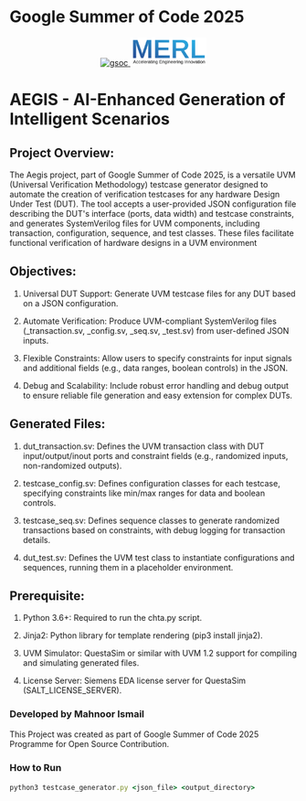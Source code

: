 # Google Summer of Code 2025



<center><a href=""><img src="https://developers.google.com/open-source/gsoc/resources/downloads/GSoC-logo-horizontal.svg" alt="gsoc" height="50" width="400"/> <img src="MERLLogo.png" height ="50" widht="400"/> </a></center> 


# AEGIS - AI-Enhanced Generation of Intelligent Scenarios

## Project Overview:

The Aegis project, part of Google Summer of Code 2025, is a versatile UVM (Universal Verification Methodology) testcase generator designed to automate the creation of verification testcases for any hardware Design Under Test (DUT). The tool accepts a user-provided JSON configuration file describing the DUT's interface (ports, data width) and testcase constraints, and generates SystemVerilog files for UVM components, including transaction, configuration, sequence, and test classes. These files facilitate functional verification of hardware designs in a UVM environment

## Objectives:


1. Universal DUT Support: Generate UVM testcase files for any DUT based on a JSON configuration.

2. Automate Verification: Produce UVM-compliant SystemVerilog files (<dut>_transaction.sv, <testcase>_config.sv, <testcase>_seq.sv, <dut>_test.sv) from user-defined JSON inputs.

3. Flexible Constraints: Allow users to specify constraints for input signals and additional fields (e.g., data ranges, boolean controls) in the JSON.

4. Debug and Scalability: Include robust error handling and debug output to ensure reliable file generation and easy extension for complex DUTs.

## Generated Files:


1. dut_transaction.sv: Defines the UVM transaction class with DUT input/output/inout ports and constraint fields (e.g., randomized inputs, non-randomized outputs).

2. testcase_config.sv: Defines configuration classes for each testcase, specifying constraints like min/max ranges for data and boolean controls.

3. testcase_seq.sv: Defines sequence classes to generate randomized transactions based on constraints, with debug logging for transaction details.

4. dut_test.sv: Defines the UVM test class to instantiate configurations and sequences, running them in a placeholder environment.

## Prerequisite:



1. Python 3.6+: Required to run the chta.py script.

2. Jinja2: Python library for template rendering (pip3 install jinja2).

3. UVM Simulator: QuestaSim or similar with UVM 1.2 support for compiling and simulating generated files.

4. License Server: Siemens EDA license server for QuestaSim (SALT_LICENSE_SERVER).

### Developed by <b>Mahnoor Ismail</b> 



This Project was created as part of Google Summer of Code 2025 Programme for Open Source Contribution.


### How to Run

```ruby
python3 testcase_generator.py <json_file> <output_directory>